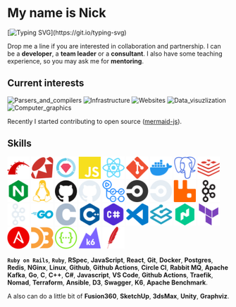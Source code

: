 <div align="left">

# My name is Nick

<!-- [![](https://visitcount.itsvg.in/api?id=nirname&label=Profile%20Views&color=0&icon=5&pretty=true)](https://visitcount.itsvg.in) -->

[![Typing SVG](https://readme-typing-svg.demolab.com?font=Fira+Code&size=18&duration=2000&pause=125&color=249bb3&multiline=true&width=500&height=75&lines=Hello!+Nice+to+meet+you.;I+have+been+programming+for+quite+a+time.;Feel+free+to+contact+me.)](https://git.io/typing-svg)

Drop me a line if you are interested in collaboration and partnership.
I can be a **developer**, a **team leader** or a **consultant**.
I also have some teaching experience, so you may ask me for **mentoring**.

## Current interests

![Parsers_and_compilers](https://img.shields.io/badge/Parsers_and_compilers-003049?style=for-the-badge)
![Infrastructure](https://img.shields.io/badge/Infrastructure-8300c4?style=for-the-badge)
![Websites](https://img.shields.io/badge/Websites-fcbf49?style=for-the-badge)
![Data_visuzlization](https://img.shields.io/badge/Data_visuzlization-1cb08f?style=for-the-badge)
![Computer_graphics](https://img.shields.io/badge/Computer_graphics-d62828?style=for-the-badge)

Recently I started contributing to open source ([mermaid-js](https://github.com/mermaid-js/mermaid)).

## Skills

<img src="./icons/rubyonrails-color.svg"                    width="50" height="50" />
<img src="./icons/ruby-color.svg"                           width="50" height="50" />
<img src="./icons/rspec-color.svg"                          width="50" height="50" />
<img src="./icons/javascript-color.svg"                     width="50" height="50" />
<img src="./icons/react-color.svg"                          width="50" height="50" />
<img src="./icons/git-color.svg"                            width="50" height="50" />
<img src="./icons/docker-color.svg"                         width="50" height="50" />
<img src="./icons/postgresql-color.svg"                     width="50" height="50" />
<img src="./icons/redis-color.svg"                          width="50" height="50" />
<img src="./icons/nginx-color.svg"                          width="50" height="50" />
<img src="./icons/linux-color.svg"                          width="50" height="50" />
<img src="./icons/github-light.svg#gh-light-mode-only"      width="50" height="50" />
<img src="./icons/github-dark.svg#gh-dark-mode-only"        width="50" height="50" />
<img src="./icons/githubactions-color.svg"                  width="50" height="50" />
<img src="./icons/circleci-light.svg#gh-light-mode-only"    width="50" height="50" />
<img src="./icons/circleci-dark.svg#gh-dark-mode-only"      width="50" height="50" />
<img src="./icons/rabbitmq-color.svg"                       width="50" height="50" />
<img src="./icons/apachekafka-light.svg#gh-light-mode-only" width="50" height="50" />
<img src="./icons/apachekafka-dark.svg#gh-dark-mode-only"   width="50" height="50" />
<img src="./icons/go-color.svg"                             width="50" height="50" />
<img src="./icons/c-color.svg"                              width="50" height="50" />
<img src="./icons/cplusplus-color.svg"                      width="50" height="50" />
<img src="./icons/csharp-color.svg"                         width="50" height="50" />
<img src="./icons/visualstudiocode-color.svg"               width="50" height="50" />
<img src="./icons/traefikproxy-color.svg"                   width="50" height="50" />
<img src="./icons/nomad-color.svg"                          width="50" height="50" />
<img src="./icons/terraform-color.svg"                      width="50" height="50" />
<img src="./icons/ansible-color.svg"                        width="50" height="50" />
<img src="./icons/d3dotjs-color.svg"                        width="50" height="50" />
<img src="./icons/swagger-color.svg"                        width="50" height="50" />
<img src="./icons/k6-color.svg"                             width="50" height="50" />
<img src="./icons/apache-color.svg"                         width="50" height="50" />

<br>

**`Ruby on Rails`**,
**`Ruby`**,
**RSpec**,
**JavaScript**,
**React**,
**Git**,
**Docker**,
**Postgres**,
**Redis**,
**NGinx**,
**Linux**,
**Github**,
**Github Actions**,
**Circle CI**,
**Rabbit MQ**,
**Apache Kafka**,
**Go**,
**C**,
**C++**,
**C#**,
**Javascript**,
**VS Code**,
**Github Actions**,
**Traefik**,
**Nomad**,
**Terraform**,
**Ansible**,
**D3**,
**Swagger**,
**K6**,
**Apache Benchmark**.

A also can do a little bit of
**Fusion360**,
**SketchUp**,
**3dsMax**,
**Unity**,
**Graphviz**.

<div>